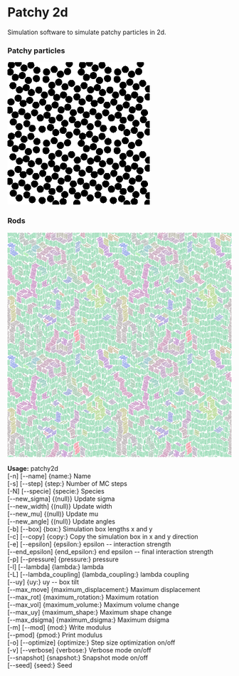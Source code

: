 # Patchy 2d

Simulation software to simulate patchy particles in 2d.

### Patchy particles
![Snapshot](doc/b.png)

### Rods
![Snapshot](doc/rods.png)

__Usage:__ patchy2d<br>
[-n] [--name] {name:} Name<br>
[-s] [--step] {step:} Number of MC steps<br>
[-N] [--specie] {specie:} Species<br>
[--new_sigma] {(null)} Update sigma<br>
[--new_width] {(null)} Update width<br>
[--new_mu] {(null)} Update mu<br>
[--new_angle] {(null)} Update angles<br>
[-b] [--box] {box:} Simulation box lengths x and y<br>
[-c] [--copy] {copy:} Copy the simulation box in x and y direction<br>
[-e] [--epsilon] {epsilon:} epsilon -- interaction strength<br>
[--end_epsilon] {end_epsilon:} end epsilon -- final interaction strength<br>
[-p] [--pressure] {pressure:} pressure<br>
[-l] [--lambda] {lambda:} lambda<br>
[-L] [--lambda_coupling] {lambda_coupling:} lambda coupling<br>
[--uy] {uy:} uy -- box tilt<br>
[--max_move] {maximum_displacement:} Maximum displacement<br>
[--max_rot] {maximum_rotation:} Maximum rotation<br>
[--max_vol] {maximum_volume:} Maximum volume change<br>
[--max_uy] {maximum_shape:} Maximum shape change<br>
[--max_dsigma] {maximum_dsigma:} Maximum dsigma<br>
[-m] [--mod] {mod:} Write modulus<br>
[--pmod] {pmod:} Print modulus<br>
[-o] [--optimize] {optimize:} Step size optimization on/off<br>
[-v] [--verbose] {verbose:} Verbose mode on/off<br>
[--snapshot] {snapshot:} Snapshot mode on/off<br>
[--seed] {seed:} Seed<br>
